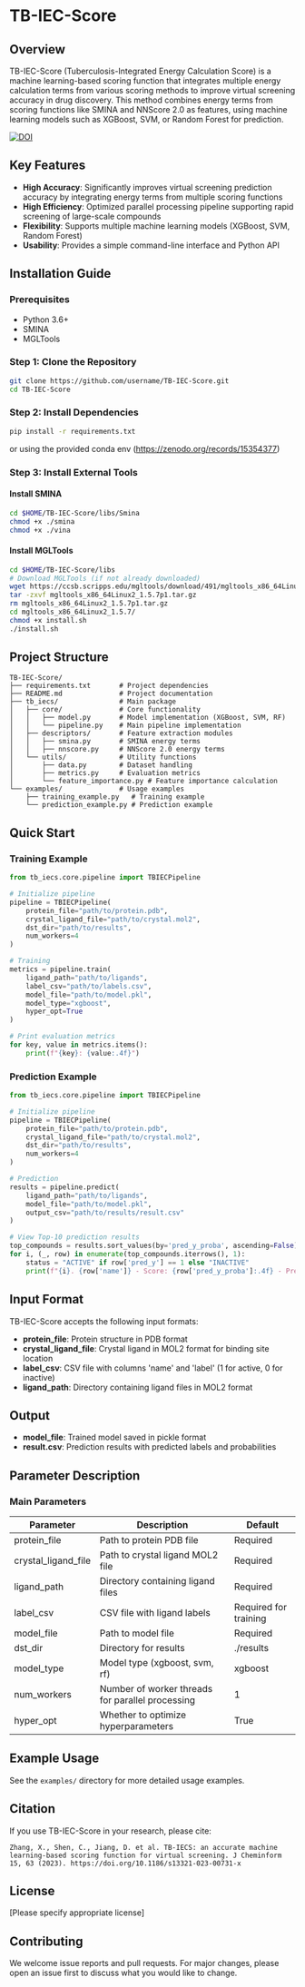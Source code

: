 # TB-IEC-Score

## Overview

TB-IEC-Score (Tuberculosis-Integrated Energy Calculation Score) is a machine learning-based scoring function that integrates multiple energy calculation terms from various scoring methods to improve virtual screening accuracy in drug discovery. This method combines energy terms from scoring functions like SMINA and NNScore 2.0 as features, using machine learning models such as XGBoost, SVM, or Random Forest for prediction.

[![DOI](https://img.shields.io/badge/DOI-10.1186%2Fs13321--023--00731--x-blue)](https://doi.org/10.1186/s13321-023-00731-x)

## Key Features

- **High Accuracy**: Significantly improves virtual screening prediction accuracy by integrating energy terms from multiple scoring functions
- **High Efficiency**: Optimized parallel processing pipeline supporting rapid screening of large-scale compounds
- **Flexibility**: Supports multiple machine learning models (XGBoost, SVM, Random Forest)
- **Usability**: Provides a simple command-line interface and Python API

## Installation Guide

### Prerequisites

- Python 3.6+
- SMINA
- MGLTools

### Step 1: Clone the Repository

```bash
git clone https://github.com/username/TB-IEC-Score.git
cd TB-IEC-Score
```

### Step 2: Install Dependencies

```bash
pip install -r requirements.txt
```
or using the provided conda env (https://zenodo.org/records/15354377)

### Step 3: Install External Tools

#### Install SMINA

```bash
cd $HOME/TB-IEC-Score/libs/Smina
chmod +x ./smina
chmod +x ./vina
```

#### Install MGLTools

```bash
cd $HOME/TB-IEC-Score/libs
# Download MGLTools (if not already downloaded)
wget https://ccsb.scripps.edu/mgltools/download/491/mgltools_x86_64Linux2_1.5.7p1.tar.gz
tar -zxvf mgltools_x86_64Linux2_1.5.7p1.tar.gz
rm mgltools_x86_64Linux2_1.5.7p1.tar.gz
cd mgltools_x86_64Linux2_1.5.7/
chmod +x install.sh
./install.sh
```

## Project Structure

```
TB-IEC-Score/
├── requirements.txt       # Project dependencies
├── README.md              # Project documentation
├── tb_iecs/               # Main package
│   ├── core/              # Core functionality
│   │   ├── model.py       # Model implementation (XGBoost, SVM, RF)
│   │   └── pipeline.py    # Main pipeline implementation
│   ├── descriptors/       # Feature extraction modules
│   │   ├── smina.py       # SMINA energy terms
│   │   ├── nnscore.py     # NNScore 2.0 energy terms
│   └── utils/             # Utility functions
│       ├── data.py        # Dataset handling
│       ├── metrics.py     # Evaluation metrics
│       └── feature_importance.py # Feature importance calculation
└── examples/              # Usage examples
    ├── training_example.py   # Training example
    └── prediction_example.py # Prediction example
```

## Quick Start


### Training Example

```python
from tb_iecs.core.pipeline import TBIECPipeline

# Initialize pipeline
pipeline = TBIECPipeline(
    protein_file="path/to/protein.pdb",
    crystal_ligand_file="path/to/crystal.mol2",
    dst_dir="path/to/results",
    num_workers=4
)

# Training
metrics = pipeline.train(
    ligand_path="path/to/ligands",
    label_csv="path/to/labels.csv",
    model_file="path/to/model.pkl",
    model_type="xgboost",
    hyper_opt=True
)

# Print evaluation metrics
for key, value in metrics.items():
    print(f"{key}: {value:.4f}")
```

### Prediction Example

```python
from tb_iecs.core.pipeline import TBIECPipeline

# Initialize pipeline
pipeline = TBIECPipeline(
    protein_file="path/to/protein.pdb",
    crystal_ligand_file="path/to/crystal.mol2",
    dst_dir="path/to/results",
    num_workers=4
)

# Prediction
results = pipeline.predict(
    ligand_path="path/to/ligands",
    model_file="path/to/model.pkl",
    output_csv="path/to/results/result.csv"
)

# View Top-10 prediction results
top_compounds = results.sort_values(by='pred_y_proba', ascending=False).head(10)
for i, (_, row) in enumerate(top_compounds.iterrows(), 1):
    status = "ACTIVE" if row['pred_y'] == 1 else "INACTIVE"
    print(f"{i}. {row['name']} - Score: {row['pred_y_proba']:.4f} - Prediction: {status}")
```

## Input Format

TB-IEC-Score accepts the following input formats:

- **protein_file**: Protein structure in PDB format
- **crystal_ligand_file**: Crystal ligand in MOL2 format for binding site location
- **label_csv**: CSV file with columns 'name' and 'label' (1 for active, 0 for inactive)
- **ligand_path**: Directory containing ligand files in MOL2 format

## Output

- **model_file**: Trained model saved in pickle format
- **result.csv**: Prediction results with predicted labels and probabilities

## Parameter Description

### Main Parameters

| Parameter         | Description                           | Default   |
|-------------------|---------------------------------------|-----------|
| protein_file      | Path to protein PDB file              | Required  |
| crystal_ligand_file | Path to crystal ligand MOL2 file    | Required  |
| ligand_path       | Directory containing ligand files     | Required  |
| label_csv         | CSV file with ligand labels           | Required for training |
| model_file        | Path to model file                    | Required  |
| dst_dir           | Directory for results                 | ./results |
| model_type        | Model type (xgboost, svm, rf)         | xgboost   |
| num_workers       | Number of worker threads for parallel processing | 1 |
| hyper_opt         | Whether to optimize hyperparameters   | True      |

## Example Usage

See the `examples/` directory for more detailed usage examples.


## Citation

If you use TB-IEC-Score in your research, please cite:

```
Zhang, X., Shen, C., Jiang, D. et al. TB-IECS: an accurate machine learning-based scoring function for virtual screening. J Cheminform 15, 63 (2023). https://doi.org/10.1186/s13321-023-00731-x
```

## License

[Please specify appropriate license]

## Contributing

We welcome issue reports and pull requests. For major changes, please open an issue first to discuss what you would like to change.
